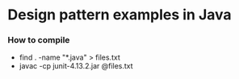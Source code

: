 # Design pattern examples in Java

### How to compile

- find . -name "*.java" > files.txt
- javac -cp junit-4.13.2.jar @files.txt

